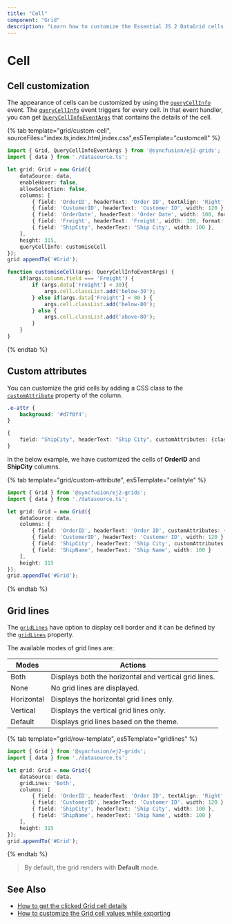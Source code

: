 ```yaml
---
title: "Cell"
component: "Grid"
description: "Learn how to customize the Essential JS 2 DataGrid cells with styling, text wrapping, adding custom attributes and tooltips."
---
```


# Cell

## Cell customization

The appearance of cells can be customized by using the [`queryCellInfo`](../../api/grid/#querycellinfo) event.
The [`queryCellInfo`](../../api/grid/#querycellinfo) event triggers for every cell. In that event handler, you can get
[`QueryCellInfoEventArgs`](../../api/grid/queryCellInfoEventArgs) that contains the details of the cell.

{% tab template="grid/custom-cell", sourceFiles="index.ts,index.html,index.css",es5Template="customcell" %}

```typescript
import { Grid, QueryCellInfoEventArgs } from '@syncfusion/ej2-grids';
import { data } from './datasource.ts';

let grid: Grid = new Grid({
    dataSource: data,
    enableHover: false,
    allowSelection: false,
    columns: [
        { field: 'OrderID', headerText: 'Order ID', textAlign: 'Right', width: 100 },
        { field: 'CustomerID', headerText: 'Customer ID', width: 120 },
        { field: 'OrderDate', headerText: 'Order Date', width: 100, format: 'yMd'},
        { field: 'Freight', headerText: 'Freight', width: 100, format: 'C2'},
        { field: 'ShipCity', headerText: 'Ship City', width: 100 },
    ],
    height: 315,
    queryCellInfo: customiseCell
});
grid.appendTo('#Grid');

function customiseCell(args: QueryCellInfoEventArgs) {
    if(args.column.field === 'Freight') {
        if (args.data['Freight'] < 30){
            args.cell.classList.add('below-30');
        } else if(args.data['Freight'] < 80 ) {
            args.cell.classList.add('below-80');
        } else {
            args.cell.classList.add('above-80');
        }
    }
}

```

{% endtab %}

## Custom attributes

You can customize the grid cells by adding a CSS class to the [`customAttribute`](../../api/grid/column#customattributes) property of the column.

```CSS
.e-attr {
    background: '#d7f0f4';
}
```

```typescript
{
    field: "ShipCity", headerText: "Ship City", customAttributes: {class: "e-attr"}, width: "120"
}
```

In the below example, we have customized the cells of **OrderID** and **ShipCity** columns.

{% tab template="grid/custom-attribute", es5Template="cellstyle" %}

```typescript
import { Grid } from '@syncfusion/ej2-grids';
import { data } from './datasource.ts';

let grid: Grid = new Grid({
    dataSource: data,
    columns: [
        { field: 'OrderID', headerText: 'Order ID', customAttributes: {class: "e-attr"}, textAlign: 'Right', width: 100 },
        { field: 'CustomerID', headerText: 'Customer ID', width: 120 },
        { field: 'ShipCity', headerText: 'Ship City', customAttributes: {class: "e-attr"}, width: 100 },
        { field: 'ShipName', headerText: 'Ship Name', width: 100 }
    ],
    height: 315
});
grid.appendTo('#Grid');

```

{% endtab %}

## Grid lines

The [`gridLines`](../../api/grid/#gridlines) have option to display cell border and it can be defined by the
[`gridLines`](../../api/grid/#gridlines) property.

The available modes of grid lines are:

| Modes | Actions |
|-------|---------|
| Both | Displays both the horizontal and vertical grid lines.|
| None | No grid lines are displayed.|
| Horizontal | Displays the horizontal grid lines only.|
| Vertical | Displays the vertical grid lines only.|
| Default | Displays grid lines based on the theme.|

{% tab template="grid/row-template", es5Template="gridlines" %}

```typescript
import { Grid } from '@syncfusion/ej2-grids';
import { data } from './datasource.ts';

let grid: Grid = new Grid({
    dataSource: data,
    gridLines: 'Both',
    columns: [
        { field: 'OrderID', headerText: 'Order ID', textAlign: 'Right', width: 100 },
        { field: 'CustomerID', headerText: 'Customer ID', width: 120 },
        { field: 'ShipCity', headerText: 'Ship City', width: 100 },
        { field: 'ShipName', headerText: 'Ship Name', width: 100 }
    ],
    height: 315
});
grid.appendTo('#Grid');

```

{% endtab %}

>By default, the grid renders with **Default** mode.

## See Also

* [How to get the clicked Grid cell details](https://www.syncfusion.com/kb/11537/how-to-get-the-clicked-grid-cell-details)
* [How to customize the Grid cell values while exporting](https://www.syncfusion.com/kb/11324/how-to-customize-the-grid-cell-values-while-exporting)